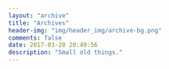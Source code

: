 ```yaml
---
layout: "archive"
title: "Archives"
header-img: "img/header_img/archive-bg.png"
comments: false
date: 2017-03-20 20:49:56
description: "Small old things."
---
```

